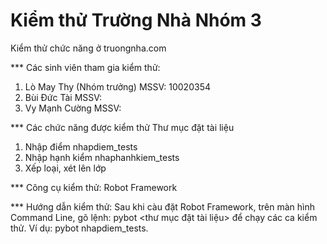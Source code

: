 Kiểm thử Trường Nhà Nhóm 3
============

Kiểm thử chức năng ở truongnha.com

*** Các sinh viên tham gia kiểm thử:

1. Lò May Thy (Nhóm trưởng)   MSSV: 10020354
2. Bùi Đức Tài                MSSV:
3. Vy Mạnh Cường              MSSV:

*** Các chức năng được kiểm thử     Thư mục đặt tài liệu
1. Nhập điểm                        nhapdiem_tests
2. Nhập hạnh kiểm                   nhaphanhkiem_tests
3. Xếp loại, xét lên lớp

*** Công cụ kiểm thử: Robot Framework

*** Hướng dẫn kiểm thử: Sau khi càu đặt Robot Framework, trên màn hình Command Line, gõ lệnh: pybot <thư mục đặt tài liệu> để chạy các ca kiểm thử. Ví dụ: pybot nhapdiem_tests.
